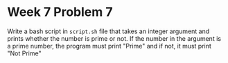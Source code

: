 # Week 7 Problem 7

Write a bash script in ` script.sh ` file that takes an integer argument and prints whether the number is prime or not. If the number in the argument  is a prime number, the program must print "Prime" and if not, it must print "Not Prime"
